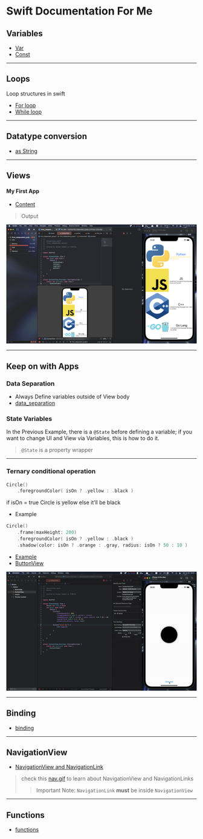 # Swift Documentation For Me

## Variables

* [Var](./resources/Variables/var.swift)
* [Const](./resources/Variables/const.swift)
---
## Loops

Loop structures in swift

* [For loop](./resources/loops/for.swift)
* [While loop](./resources/loops/while.swift)
---

## Datatype conversion

* [as String](./resources/datatype_conversion/tostring.swift)

---

## Views

#### My First App

* [Content](./resources/app/ContentView.swift)
> Output

![view.png](./assets/view.png)

---

## Keep on with Apps

### Data Separation

- Always Define variables outside of View body
- [data_separation](./resources/data_separation.swift)

### State Variables

In the Previous Example, there is a `@State` before defining a variable; if you want to change UI and View via Variables, this is how to do it.

> `@State` is a property wrapper

---

### Ternary conditional operation

```swift
Circle()
	.foregroundColor( isOn ? .yellow : .black )
```

if isOn = true Circle is yellow else it’ll be black

- Example

```swift
Circle()
	.frame(maxHeight: 200)
    .foregroundColor( isOn ? .yellow : .black )
    .shadow(color: isOn ? .orange : .gray, radius: isOn ? 50 : 10 )   
```

- [Example](./Button/)
- [ButtonView](./resources/Button_app/buttonView.swift)

![Button.gif](./assets/Button.gif)

---

## Binding

* [binding](./resources/binding.swift)

---

## NavigationView

* [NavigationView and NavigationLink](./resources/navigation/NavigationView.swift)

>check this [nav.gif](./assets/nav.gif) to learn about NavigationView and NavigationLinks
>>Important Note: `NavigationLink` **must** be inside `NavigationView`

---

## Functions
* [functions](./resources/functions/func.swift)
